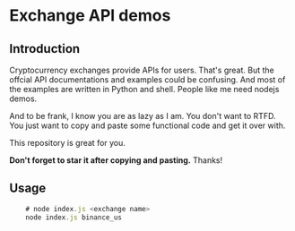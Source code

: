 # Exchange API demos


## Introduction

Cryptocurrency exchanges provide APIs for users. That's great. But the offcial API documentations and examples could be confusing. And most of the examples are written in Python and shell. People like me need nodejs demos.

And to be frank, I know you are as lazy as I am. You don't want to RTFD. You just want to copy and paste some functional code and get it over with.

This repository is great for you. 

__Don't forget to star it after copying and pasting.__ Thanks!


## Usage

```javascript
    # node index.js <exchange name> 
    node index.js binance_us
```